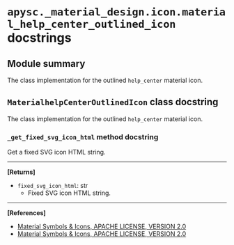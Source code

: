 # `apysc._material_design.icon.material_help_center_outlined_icon` docstrings

## Module summary

The class implementation for the outlined `help_center` material icon.

## `MaterialhelpCenterOutlinedIcon` class docstring

The class implementation for the outlined `help_center` material icon.

### `_get_fixed_svg_icon_html` method docstring

Get a fixed SVG icon HTML string.<hr>

**[Returns]**

- `fixed_svg_icon_html`: str
  - Fixed SVG icon HTML string.

<hr>

**[References]**

- [Material Symbols & Icons, APACHE LICENSE, VERSION 2.0](https://fonts.google.com/icons?icon.size=24&icon.color=%23e8eaed)
- [Material Symbols & Icons, APACHE LICENSE, VERSION 2.0](https://www.apache.org/licenses/LICENSE-2.0.html)